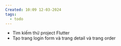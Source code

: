 ```yaml
---
Created: 10:09 12-03-2024
tags:
  - todo
---
```


- Tìm kiếm thử project Flutter
- Tạo trang login form và trang detail và trang order